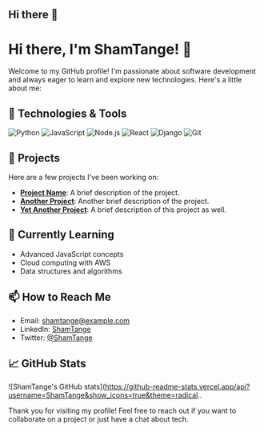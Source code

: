 ## Hi there 👋

# Hi there, I'm ShamTange! 👋

Welcome to my GitHub profile! I'm passionate about software development and always eager to learn and explore new technologies. Here's a little about me:

## 🔧 Technologies & Tools

![Python](https://img.shields.io/badge/Python-3776AB?style=for-the-badge&logo=python&logoColor=white)
![JavaScript](https://img.shields.io/badge/JavaScript-F7DF1E?style=for-the-badge&logo=javascript&logoColor=black)
![Node.js](https://img.shields.io/badge/Node.js-339933?style=for-the-badge&logo=nodedotjs&logoColor=white)
![React](https://img.shields.io/badge/React-61DAFB?style=for-the-badge&logo=react&logoColor=black)
![Django](https://img.shields.io/badge/Django-092E20?style=for-the-badge&logo=django&logoColor=white)
![Git](https://img.shields.io/badge/Git-F05032?style=for-the-badge&logo=git&logoColor=white)

## 🚀 Projects

Here are a few projects I've been working on:

- **[Project Name](https://github.com/ShamTange/project-name)**: A brief description of the project.
- **[Another Project](https://github.com/ShamTange/another-project)**: Another brief description of the project.
- **[Yet Another Project](https://github.com/ShamTange/yet-another-project)**: A brief description of this project as well.

## 🌱 Currently Learning

- Advanced JavaScript concepts
- Cloud computing with AWS
- Data structures and algorithms

## 📫 How to Reach Me

- Email: [shamtange@example.com](mailto:shamtange@example.com)
- LinkedIn: [ShamTange](https://www.linkedin.com/in/shamtange)
- Twitter: [@ShamTange](https://twitter.com/ShamTange)

## 📈 GitHub Stats

![ShamTange's GitHub stats](https://github-readme-stats.vercel.app/api?username=ShamTange&show_icons=true&theme=radical..

Thank you for visiting my profile! Feel free to reach out if you want to collaborate on a project or just have a chat about tech.

